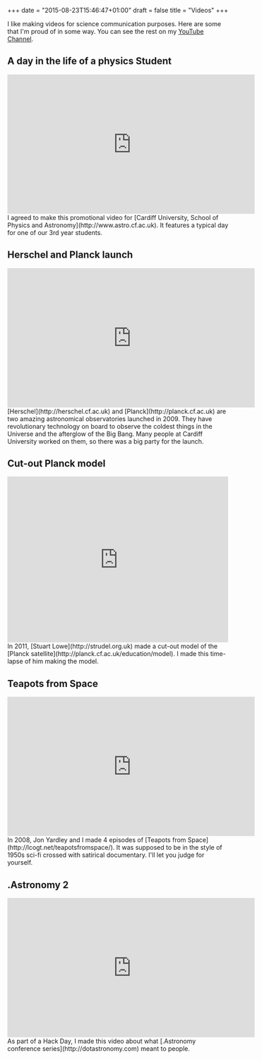 +++
date = "2015-08-23T15:46:47+01:00"
draft = false
title = "Videos"
+++

I like making videos for science communication purposes. Here are some that I'm proud of in some way. You can see the rest on my [YouTube Channel](https://www.youtube.com/user/zemogle/videos).

## A day in the life of a physics Student
<iframe width="560" height="315" src="https://www.youtube.com/embed/SVa2TTLPfjI" frameborder="0" allowfullscreen></iframe>  
I agreed to make this promotional video for [Cardiff University, School of Physics and Astronomy](http://www.astro.cf.ac.uk). It features a typical day for one of our 3rd year students.

## Herschel and Planck launch
<iframe width="560" height="315" src="https://www.youtube.com/embed/P0daasNF40Y" frameborder="0" allowfullscreen></iframe>  
[Herschel](http://herschel.cf.ac.uk) and [Planck](http://planck.cf.ac.uk) are two amazing astronomical observatories launched in 2009. They have revolutionary technology on board to observe the coldest things in the Universe and the afterglow of the Big Bang. Many people at Cardiff University worked on them, so there was a big party for the launch.

## Cut-out Planck model
<iframe src="https://player.vimeo.com/video/20783781" width="500" height="375" frameborder="0" webkitallowfullscreen mozallowfullscreen allowfullscreen></iframe>  
In 2011, [Stuart Lowe](http://strudel.org.uk) made a cut-out model of the [Planck satellite](http://planck.cf.ac.uk/education/model). I made this time-lapse of him making the model.

## Teapots from Space
<iframe width="560" height="315" src="https://www.youtube.com/embed/1X15F_l9f6o" frameborder="0" allowfullscreen></iframe>  
In 2008, Jon Yardley and I made 4 episodes of [Teapots from Space](http://lcogt.net/teapotsfromspace/). It was supposed to be in the style of 1950s sci-fi crossed with satirical documentary. I'll let you judge for yourself.

## .Astronomy 2
<iframe width="560" height="315" src="https://www.youtube.com/embed/PcuKzctC_Ms" frameborder="0" allowfullscreen></iframe>  
As part of a Hack Day, I made this video about what [.Astronomy conference series](http://dotastronomy.com) meant to people.

